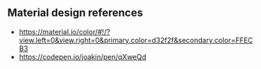 
## Material design references

* https://material.io/color/#!/?view.left=0&view.right=0&primary.color=d32f2f&secondary.color=FFECB3
* https://codepen.io/joakin/pen/qXweQd
